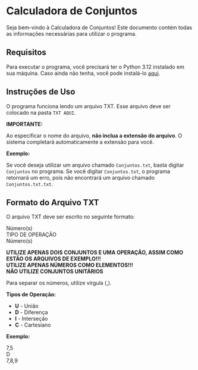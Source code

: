 # Calculadora de Conjuntos

Seja bem-vindo à Calculadora de Conjuntos! Este documento contém todas as informações necessárias para utilizar o programa.

## Requisitos

Para executar o programa, você precisará ter o Python 3.12 instalado em sua máquina. Caso ainda não tenha, você pode instalá-lo [aqui](https://apps.microsoft.com/detail/9ncvdn91xzqp?hl=en-US&gl=US).

## Instruções de Uso

O programa funciona lendo um arquivo TXT. Esse arquivo deve ser colocado na pasta `TXT AQUI`.

**IMPORTANTE:**

Ao especificar o nome do arquivo, **não inclua a extensão do arquivo**. O sistema completará automaticamente a extensão para você.

**Exemplo:**

Se você deseja utilizar um arquivo chamado `Conjuntos.txt`, basta digitar `Conjuntos` no programa. Se você digitar `Conjuntos.txt`, o programa retornará um erro, pois não encontrará um arquivo chamado `Conjuntos.txt.txt`.

## Formato do Arquivo TXT

O arquivo TXT deve ser escrito no seguinte formato:

Número(s)
<br>
TIPO DE OPERAÇÃO
<br>
Número(s)
<br>

**UTILIZE APENAS DOIS CONJUNTOS E UMA OPERAÇÃO, ASSIM COMO ESTÃO OS ARQUIVOS DE EXEMPLO!!!**
<br>
**UTILIZE APENAS NÚMEROS COMO ELEMENTOS!!!**
<br>
**NÃO UTILIZE CONJUNTOS UNITÁRIOS**

Para separar os números, utilize vírgula (,).

**Tipos de Operação:**

- **U** - União
- **D** - Diferença
- **I** - Interseção
- **C** - Cartesiano

**Exemplo:**

7,5
<br>
D
<br>
7,8,9
